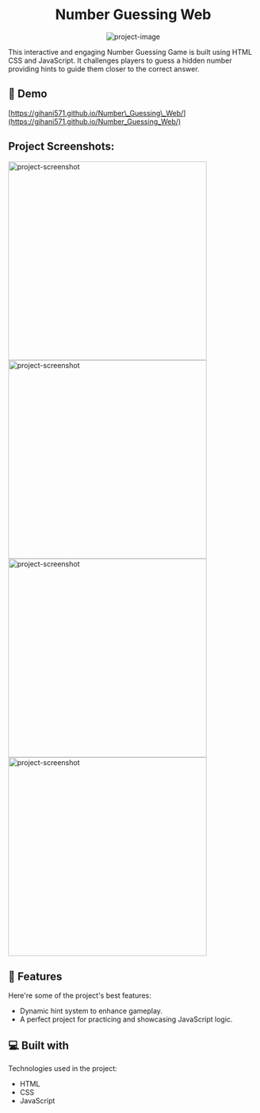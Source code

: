 <h1 align="center" id="title">Number Guessing Web</h1>

<p align="center"><img src="https://socialify.git.ci/gihani571/Number_Guessing_Web/image?font=Rokkitt&amp;language=1&amp;name=1&amp;owner=1&amp;pattern=Solid&amp;stargazers=1&amp;theme=Dark" alt="project-image"></p>

<p id="description">This interactive and engaging Number Guessing Game is built using HTML CSS and JavaScript. It challenges players to guess a hidden number providing hints to guide them closer to the correct answer.</p>

<h2>🚀 Demo</h2>

[https://gihani571.github.io/Number\_Guessing\_Web/](https://gihani571.github.io/Number_Guessing_Web/)

<h2>Project Screenshots:</h2>

<img src="https://i.postimg.cc/Njr2MvQp/Screenshot-200.png" alt="project-screenshot" width="400" height="400/">

<img src="https://i.postimg.cc/sf6M4gXT/Screenshot-199.png" alt="project-screenshot" width="400" height="400/">

<img src="https://i.postimg.cc/tCsYSGnp/Screenshot-198.png" alt="project-screenshot" width="400" height="400/">

<img src="https://i.postimg.cc/YqTjTDQg/Screenshot-197.png" alt="project-screenshot" width="400" height="400/">

  
  
<h2>🧐 Features</h2>

Here're some of the project's best features:

*   Dynamic hint system to enhance gameplay.
*   A perfect project for practicing and showcasing JavaScript logic.

  
  
<h2>💻 Built with</h2>

Technologies used in the project:

*   HTML
*   CSS
*   JavaScript
